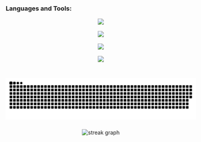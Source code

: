 
#
<h3 align="left">Languages and Tools:</h3>
<p align="center">
  <a href="#">
    <img src="https://skillicons.dev/icons?i=go,py,rust,java" />
  </a>
</p>
<p align="center">
  <a href="#">
    <img src="https://skillicons.dev/icons?i=git,github,gitlab,docker,kubernetes,aws,azure,gcp" />
  </a>
</p>
<p align="center">
  <a href="#">
    <img src="https://skillicons.dev/icons?i=windows,linux,arch,debian,kali,ubuntu" />
  </a>
</p>
<p align="center">
  <a href="#">
    <img src="https://skillicons.dev/icons?i=cloudflare,nginx,supabase,firebase" />
  </a>
</p>


###

<br clear="both">

<div align="center">
  <img src="https://raw.githubusercontent.com/ProPlays2312/ProPlays2312/output/snake.svg" alt="Snake animation" />
</div>

###


###

<div align="center">
  <img src="https://streak-stats.demolab.com?user=ProPlays2312&locale=en&mode=daily&theme=dark&hide_border=false&border_radius=5&order=3" height="220" alt="streak graph"  />
</div>

###
